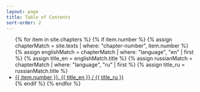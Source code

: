```yaml
---
layout: page
title: Table of Contents
sort-order: 2
---
```


<div class="toc">
  <ul class="texts">
  {% for item in site.chapters %}
    {% if item.number %}
      {% assign chapterMatch = site.texts | where: "chapter-number", item.number %}
        {% assign englishMatch = chapterMatch | where: "language", "en" | first %}
          {% assign title_en = englishMatch.title %}
        {% assign russianMatch = chapterMatch | where: "language", "ru" | first %}
          {% assign title_ru = russianMatch.title %}
            <li class="text-title">
              <a href="{{ site.baseurl }}{{ item.url }}">
                {{ item.number }}. {{ title_en }}<span class="toc-ru"> / {{ title_ru }}</span>
              </a>
            </li>
    {% endif %}
  {% endfor %}
  </ul>
</div>